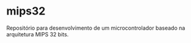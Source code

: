 # mips32
Repositório para desenvolvimento de um microcontrolador baseado na arquitetura MIPS 32 bits.

